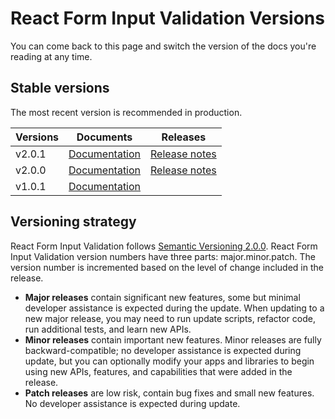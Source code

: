 # React Form Input Validation Versions

You can come back to this page and switch the version of the docs you're reading at any time.

## Stable versions

The most recent version is recommended in production.

|Versions|Documents|Releases|
|--------|---------|--------|
|v2.0.1|[Documentation](https://gokulakannant.github.io/react-form-input-validation/v2.0.1/index.html)|[Release notes](https://github.com/gokulakannant/react-form-input-validation/releases/tag/v2.0.1)|
|v2.0.0|[Documentation](https://gokulakannant.github.io/react-form-input-validation/v2.0.0/index.html)|[Release notes](https://github.com/gokulakannant/react-form-input-validation/releases/tag/v2.0.0)|
|v1.0.1|[Documentation](https://gokulakannant.github.io/react-form-input-validation/v1.0.1/index.html)|             |

## Versioning strategy

React Form Input Validation follows [Semantic Versioning 2.0.0](https://semver.org/spec/v2.0.0.html). React Form Input Validation version numbers have three parts: major.minor.patch. The version number is incremented based on the level of change included in the release.

* **Major releases** contain significant new features, some but minimal developer assistance is expected during the update. When updating to a new major release, you may need to run update scripts, refactor code, run additional tests, and learn new APIs.
* **Minor releases** contain important new features. Minor releases are fully backward-compatible; no developer assistance is expected during update, but you can optionally modify your apps and libraries to begin using new APIs, features, and capabilities that were added in the release.
* **Patch releases** are low risk, contain bug fixes and small new features. No developer assistance is expected during update.
